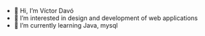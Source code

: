 - 👋 Hi, I’m Víctor Davó
- 👀 I’m interested in design and development of web applications
- 🌱 I’m currently learning Java, mysql
